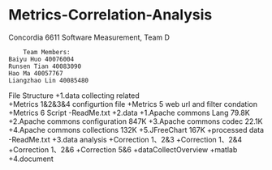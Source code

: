 # Metrics-Correlation-Analysis
Concordia 6611 Software Measurement, Team D

        Team Members:
	Baiyu Huo 40076004
	Runsen Tian 40083090
	Hao Ma 40057767
	Liangzhao Lin 40085480

File Structure
  +1.data collecting related  
     +Metrics 1&2&3&4 configurtion file
     +Metrics 5 web url and filter condation
     +Metrics 6 Script
     -ReadMe.txt
   +2.data
     +1.Apache commons Lang 79.8K
     +2.Apache commons configuration 847K
     +3.Apache commons codec 22.1K
     +4.Apache commons collections 132K
     +5.JFreeChart 167K
     +processed data
     -ReadMe.txt
    +3.data analysis
      +Correction 1、2&3
      +Correction 1、2&4
      +Correction 1、2&6
      +Correction 5&6
      +dataCollectOverview
      +matlab
    +4.document
    
    	
